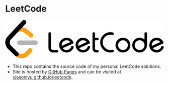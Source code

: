 # LeetCode

![leetcode](./docs/images/wordmark.png)

- This repo contains the source code of my personal LeetCode solutions.
- Site is hosted by [GitHub Pages](https://pages.github.com/) and can be visited at [xjasonlyu.github.io/leetcode](https://xjasonlyu.github.io/leetcode).
